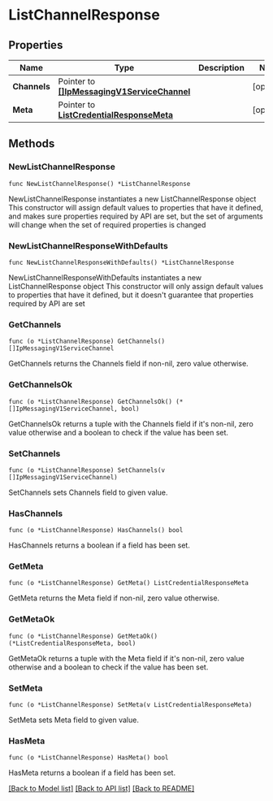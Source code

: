 # ListChannelResponse

## Properties

Name | Type | Description | Notes
------------ | ------------- | ------------- | -------------
**Channels** | Pointer to [**[]IpMessagingV1ServiceChannel**](IpMessagingV1ServiceChannel.md) |  | [optional] 
**Meta** | Pointer to [**ListCredentialResponseMeta**](ListCredentialResponse_meta.md) |  | [optional] 

## Methods

### NewListChannelResponse

`func NewListChannelResponse() *ListChannelResponse`

NewListChannelResponse instantiates a new ListChannelResponse object
This constructor will assign default values to properties that have it defined,
and makes sure properties required by API are set, but the set of arguments
will change when the set of required properties is changed

### NewListChannelResponseWithDefaults

`func NewListChannelResponseWithDefaults() *ListChannelResponse`

NewListChannelResponseWithDefaults instantiates a new ListChannelResponse object
This constructor will only assign default values to properties that have it defined,
but it doesn't guarantee that properties required by API are set

### GetChannels

`func (o *ListChannelResponse) GetChannels() []IpMessagingV1ServiceChannel`

GetChannels returns the Channels field if non-nil, zero value otherwise.

### GetChannelsOk

`func (o *ListChannelResponse) GetChannelsOk() (*[]IpMessagingV1ServiceChannel, bool)`

GetChannelsOk returns a tuple with the Channels field if it's non-nil, zero value otherwise
and a boolean to check if the value has been set.

### SetChannels

`func (o *ListChannelResponse) SetChannels(v []IpMessagingV1ServiceChannel)`

SetChannels sets Channels field to given value.

### HasChannels

`func (o *ListChannelResponse) HasChannels() bool`

HasChannels returns a boolean if a field has been set.

### GetMeta

`func (o *ListChannelResponse) GetMeta() ListCredentialResponseMeta`

GetMeta returns the Meta field if non-nil, zero value otherwise.

### GetMetaOk

`func (o *ListChannelResponse) GetMetaOk() (*ListCredentialResponseMeta, bool)`

GetMetaOk returns a tuple with the Meta field if it's non-nil, zero value otherwise
and a boolean to check if the value has been set.

### SetMeta

`func (o *ListChannelResponse) SetMeta(v ListCredentialResponseMeta)`

SetMeta sets Meta field to given value.

### HasMeta

`func (o *ListChannelResponse) HasMeta() bool`

HasMeta returns a boolean if a field has been set.


[[Back to Model list]](../README.md#documentation-for-models) [[Back to API list]](../README.md#documentation-for-api-endpoints) [[Back to README]](../README.md)


